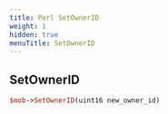 ```yaml
---
title: Perl SetOwnerID
weight: 1
hidden: true
menuTitle: SetOwnerID
---
```

## SetOwnerID
```perl
$mob->SetOwnerID(uint16 new_owner_id)
```
